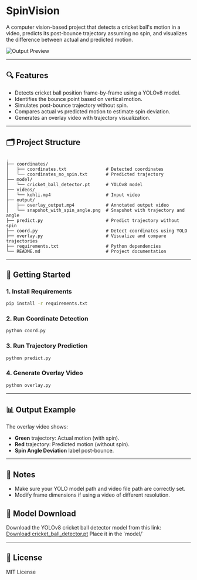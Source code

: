 # SpinVision


A computer vision-based project that detects a cricket ball's motion in a video, predicts its post-bounce trajectory assuming no spin, and visualizes the difference between actual and predicted motion.

![Output Preview](output/kohli.png)

---

## 🔍 Features

- Detects cricket ball position frame-by-frame using a YOLOv8 model.
- Identifies the bounce point based on vertical motion.
- Simulates post-bounce trajectory without spin.
- Compares actual vs predicted motion to estimate spin deviation.
- Generates an overlay video with trajectory visualization.

---

## 🗂️ Project Structure

```
.
├── coordinates/
│   ├── coordinates.txt               # Detected coordinates
│   └── coordinates_no_spin.txt       # Predicted trajectory
├── model/
│   └── cricket_ball_detector.pt      # YOLOv8 model
├── videos/
│   └── kohli.mp4                     # Input video
├── output/
│   ├── overlay_output.mp4            # Annotated output video
│   └── snapshot_with_spin_angle.png  # Snapshot with trajectory and angle
├── predict.py                        # Predict trajectory without spin
├── coord.py                          # Detect coordinates using YOLO
├── overlay.py                        # Visualize and compare trajectories
├── requirements.txt                  # Python dependencies
└── README.md                         # Project documentation
```

---

## 🚀 Getting Started

### 1. Install Requirements
```bash
pip install -r requirements.txt
```

### 2. Run Coordinate Detection
```bash
python coord.py
```

### 3. Run Trajectory Prediction
```bash
python predict.py
```

### 4. Generate Overlay Video
```bash
python overlay.py
```

---

## 📊 Output Example

The overlay video shows:
- **Green** trajectory: Actual motion (with spin).
- **Red** trajectory: Predicted motion (without spin).
- **Spin Angle Deviation** label post-bounce.

---

## 📌 Notes

- Make sure your YOLO model path and video file path are correctly set.
- Modify frame dimensions if using a video of different resolution.

## 🔗 Model Download

Download the YOLOv8 cricket ball detector model from this link:  
[Download cricket_ball_detector.pt]([https://drive.google.com/your-link-here](https://drive.google.com/file/d/1zB0P6IOUDsqf7SNQG_kFi2CjOzTyXFoG/view?usp=drive_link))  
Place it in the `model/`


---

## 📄 License

MIT License
